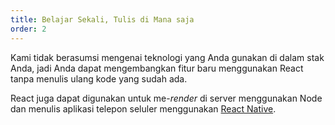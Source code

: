 ```yaml
---
title: Belajar Sekali, Tulis di Mana saja
order: 2
---
```


Kami tidak berasumsi mengenai teknologi yang Anda gunakan di dalam stak Anda, jadi Anda dapat mengembangkan fitur baru menggunakan React tanpa menulis ulang kode yang sudah ada.

React juga dapat digunakan untuk me-*render* di server menggunakan Node dan menulis aplikasi telepon seluler menggunakan [React Native](https://facebook.github.io/react-native/).

